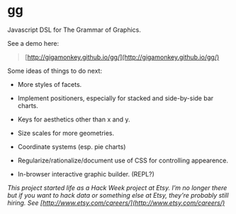 gg
===

Javascript DSL for The Grammar of Graphics.

See a demo here:

> [http://gigamonkey.github.io/gg/](http://gigamonkey.github.io/gg/)

Some ideas of things to do next:

- More styles of facets.

- Implement positioners, especially for stacked and side-by-side bar charts.

- Keys for aesthetics other than x and y.

- Size scales for more geometries.

- Coordinate systems (esp. pie charts)

- Regularize/rationalize/document use of CSS for controlling appearence.

- In-browser interactive graphic builder. (REPL?)


*This project started life as a Hack Week project at Etsy. I’m no longer there but if you want to hack data or something else at Etsy, they’re probably still hiring. See
 [http://www.etsy.com/careers/](http://www.etsy.com/careers/)*
